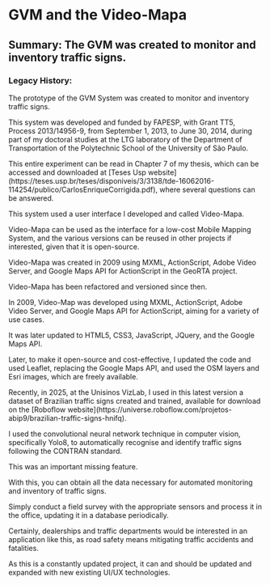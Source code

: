 # GVM and the Video-Mapa
## Summary: The GVM was created to monitor and inventory traffic signs.
### Legacy History:
<p>The prototype of the GVM System was created to monitor and inventory traffic signs.</p>
<p>This system was developed and funded by FAPESP, with Grant TT5, Process 2013/14956-9, from September 1, 2013, to June 30, 2014, during part of my doctoral studies at the LTG laboratory of the Department of Transportation of the Polytechnic School of the University of São Paulo. </p>
<p>This entire experiment can be read in Chapter 7 of my thesis, which can be accessed and downloaded at [Teses Usp website] (https://teses.usp.br/teses/disponiveis/3/3138/tde-16062016-114254/publico/CarlosEnriqueCorrigida.pdf), where several questions can be answered.</p>
<p>This system used a user interface I developed and called Video-Mapa.</p>
<p>Video-Mapa can be used as the interface for a low-cost Mobile Mapping System, and the various versions can be reused in other projects if interested, given that it is open-source.</p>
<p>Video-Mapa was created in 2009 using MXML, ActionScript, Adobe Video Server, and Google Maps API for ActionScript in the GeoRTA project. </p>
<p>Video-Mapa has been refactored and versioned since then.</p>
<p>In 2009, Video-Map was developed using MXML, ActionScript, Adobe Video Server, and Google Maps API for ActionScript, aiming for a variety of use cases.</p>
<p>It was later updated to HTML5, CSS3, JavaScript, JQuery, and the Google Maps API.</p>
<p>Later, to make it open-source and cost-effective, I updated the code and used Leaflet, replacing the Google Maps API, and used the OSM layers and Esri images, which are freely available.</p>
<p>Recently, in 2025, at the Unisinos VizLab, I used in this latest version a dataset of Brazilian traffic signs created and trained, available for download on the [Roboflow website](https://universe.roboflow.com/projetos-abip9/brazilian-traffic-signs-hnifq).</p>
<p>I used the convolutional neural network technique in computer vision, specifically Yolo8, to automatically recognise and identify traffic signs following the CONTRAN standard. </p>
<p>This was an important missing feature.</p>
<p>With this, you can obtain all the data necessary for automated monitoring and inventory of traffic signs.</p>
<p>Simply conduct a field survey with the appropriate sensors and process it in the office, updating it in a database periodically.</p>
<p>Certainly, dealerships and traffic departments would be interested in an application like this, as road safety means mitigating traffic accidents and fatalities.</p>
<p>As this is a constantly updated project, it can and should be updated and expanded with new existing UI/UX technologies.</p>





